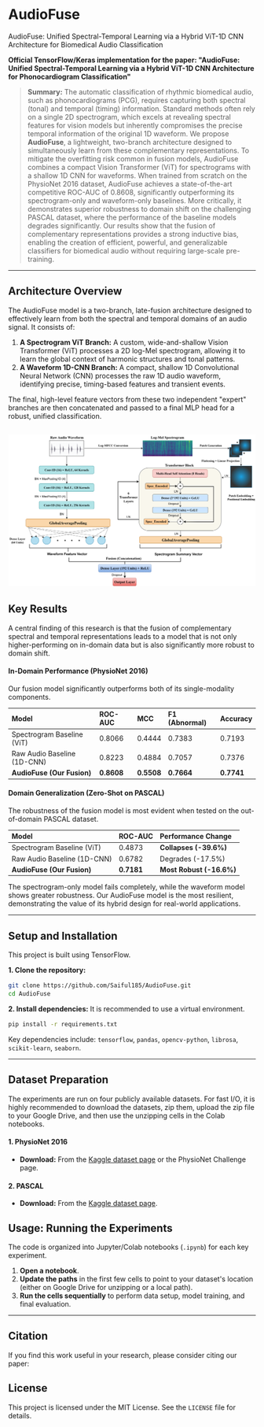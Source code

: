 # AudioFuse
AudioFuse: Unified Spectral-Temporal Learning via a Hybrid ViT-1D CNN Architecture for Biomedical Audio Classification

**Official TensorFlow/Keras implementation for the paper: "AudioFuse: Unified Spectral-Temporal Learning via a Hybrid ViT-1D CNN Architecture for Phonocardiogram Classification"**

> **Summary:** The automatic classification of rhythmic biomedical audio, such as phonocardiograms (PCG), requires capturing both spectral (tonal) and temporal (timing) information. Standard methods often rely on a single 2D spectrogram, which excels at revealing spectral features for vision models but inherently compromises the precise temporal information of the original 1D waveform. We propose **AudioFuse**, a lightweight, two-branch architecture designed to simultaneously learn from these complementary representations. To mitigate the overfitting risk common in fusion models, AudioFuse combines a compact Vision Transformer (ViT) for spectrograms with a shallow 1D CNN for waveforms. When trained from scratch on the PhysioNet 2016 dataset, AudioFuse achieves a state-of-the-art competitive ROC-AUC of 0.8608, significantly outperforming its spectrogram-only and waveform-only baselines. More critically, it demonstrates superior robustness to domain shift on the challenging PASCAL dataset, where the performance of the baseline models degrades significantly. Our results show that the fusion of complementary representations provides a strong inductive bias, enabling the creation of efficient, powerful, and generalizable classifiers for biomedical audio without requiring large-scale pre-training.

---

## Architecture Overview

The AudioFuse model is a two-branch, late-fusion architecture designed to effectively learn from both the spectral and temporal domains of an audio signal. It consists of:

1.  **A Spectrogram ViT Branch:** A custom, wide-and-shallow Vision Transformer (ViT) processes a 2D log-Mel spectrogram, allowing it to learn the global context of harmonic structures and tonal patterns.
2.  **A Waveform 1D-CNN Branch:** A compact, shallow 1D Convolutional Neural Network (CNN) processes the raw 1D audio waveform, identifying precise, timing-based features and transient events.

The final, high-level feature vectors from these two independent "expert" branches are then concatenated and passed to a final MLP head for a robust, unified classification.

![AudioFuse Architecture Diagram](figures/AudioFuse_Diagram.png) 
---

## Key Results

A central finding of this research is that the fusion of complementary spectral and temporal representations leads to a model that is not only higher-performing on in-domain data but is also significantly more robust to domain shift.

#### In-Domain Performance (PhysioNet 2016)
Our fusion model significantly outperforms both of its single-modality components.

| Model | ROC-AUC | MCC | F1 (Abnormal) | Accuracy |
| :--- | :--- | :--- | :--- | :--- |
| Spectrogram Baseline (ViT) | 0.8066 | 0.4444 | 0.7383 | 0.7193 |
| Raw Audio Baseline (1D-CNN) | 0.8223 | 0.4884 | 0.7057 | 0.7376 |
| **AudioFuse (Our Fusion)** | **0.8608** | **0.5508** | **0.7664** | **0.7741** |

#### Domain Generalization (Zero-Shot on PASCAL)
The robustness of the fusion model is most evident when tested on the out-of-domain PASCAL dataset.

| Model | ROC-AUC | Performance Change |
| :--- | :--- | :--- |
| Spectrogram Baseline (ViT) | 0.4873 | **Collapses (-39.6%)** |
| Raw Audio Baseline (1D-CNN) | 0.6782 | Degrades (-17.5%) |
| **AudioFuse (Our Fusion)** | **0.7181** | **Most Robust (-16.6%)** |

The spectrogram-only model fails completely, while the waveform model shows greater robustness. Our AudioFuse model is the most resilient, demonstrating the value of its hybrid design for real-world applications.

---

## Setup and Installation

This project is built using TensorFlow.

**1. Clone the repository:**
```bash
git clone https://github.com/Saiful185/AudioFuse.git
cd AudioFuse
```

**2. Install dependencies:**
It is recommended to use a virtual environment.
```bash
pip install -r requirements.txt
```
Key dependencies include: `tensorflow`, `pandas`, `opencv-python`, `librosa`, `scikit-learn`, `seaborn`.

---

## Dataset Preparation

The experiments are run on four publicly available datasets. For fast I/O, it is highly recommended to download the datasets, zip them, upload the zip file to your Google Drive, and then use the unzipping cells in the Colab notebooks.

#### 1. PhysioNet 2016
- **Download:** From the [Kaggle dataset page](https://www.kaggle.com/datasets/bjoernjostein/physionet-challenge-2016) or the PhysioNet Challenge page.
  
#### 2. PASCAL
- **Download:** From the [Kaggle dataset page](https://www.kaggle.com/datasets/kinguistics/heartbeat-sounds).

## Usage: Running the Experiments

The code is organized into Jupyter/Colab notebooks (`.ipynb`) for each key experiment.

1.  **Open a notebook**.
2.  **Update the paths** in the first few cells to point to your dataset's location (either on Google Drive for unzipping or a local path).
3.  **Run the cells sequentially** to perform data setup, model training, and final evaluation.

---

## Citation

If you find this work useful in your research, please consider citing our paper:

## License
This project is licensed under the MIT License. See the `LICENSE` file for details.
